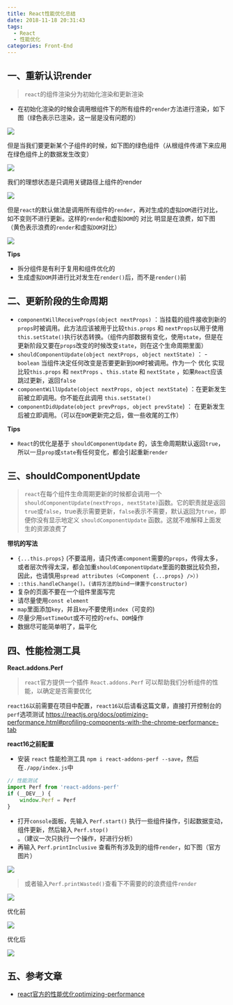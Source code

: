 ```yaml
---
title: React性能优化总结
date: 2018-11-18 20:31:43
tags: 
  - React
  - 性能优化
categories: Front-End
---
```


## 一、重新认识render

> `react`的组件渲染分为初始化渲染和更新渲染

- 在初始化渲染的时候会调用根组件下的所有组件的`render`方法进行渲染，如下图（绿色表示已渲染，这一层是没有问题的）

![](https://poetries1.gitee.io/img-repo/2019/10/420.png)

但是当我们要更新某个子组件的时候，如下图的绿色组件（从根组件传递下来应用在绿色组件上的数据发生改变）

![](https://poetries1.gitee.io/img-repo/2019/10/421.png)

我们的理想状态是只调用关键路径上组件的render

![](https://poetries1.gitee.io/img-repo/2019/10/422.png)

但是`react`的默认做法是调用所有组件的`render`，再对生成的虚拟`DOM`进行对比，如不变则不进行更新。这样的`render`和虚拟`DOM`的 对比 明显是在浪费，如下图（黄色表示浪费的`render`和虚拟`DOM`对比）


![](https://poetries1.gitee.io/img-repo/2019/10/423.png)

**Tips**

- 拆分组件是有利于复用和组件优化的
- 生成虚拟`DOM`并进行比对发生在`render()`后，而不是`render()`前

## 二、更新阶段的生命周期

- `componentWillReceiveProps(object nextProps)` ：当挂载的组件接收到新的`props`时被调用。此方法应该被用于比较`this.props` 和 `nextProps`以用于使用`this.setState()`执行状态转换。（组件内部数据有变化，使用`state`，但是在更新阶段又要在`props`改变的时候改变`state`，则在这个生命周期里面）
- `shouldComponentUpdate(object nextProps, object nextState)` ： -`boolean` 当组件决定任何改变是否要更新到`DOM`时被调用。作为一个 优化 实现比较`this.props` 和 `nextProps` 、`this.state` 和 `nextState` ，如果`React`应该跳过更新，返回`false`
- `componentWillUpdate(object nextProps, object nextState`) ：在更新发生前被立即调用。你不能在此调用 `this.setState()`
- `componentDidUpdate(object prevProps, object prevState`) ： 在更新发生后被立即调用。（可以在`DOM`更新完之后，做一些收尾的工作）

**Tips**

- `React`的优化是基于 `shouldComponentUpdate` 的，该生命周期默认返回`true`，所以一旦`prop`或`state`有任何变化，都会引起重新`render`

## 三、shouldComponentUpdate

> `react`在每个组件生命周期更新的时候都会调用一个`shouldComponentUpdate(nextProps, nextState)`函数。它的职责就是返回`true`或`false`，true表示需要更新，`false`表示不需要，默认返回为`true`，即便你没有显示地定义 `shouldComponentUpdate` 函数。这就不难解释上面发生的资源浪费了

**带坑的写法**

- `{...this.props}` (不要滥用，请只传递`component`需要的`props`，传得太多，或者层次传得太深，都会加重`shouldComponentUpdate`里面的数据比较负担，因此，也请慎用`spread attributes（<Component {...props} />）)`
- `::this.handleChange()。(请将方法的bind一律置于constructor)`
- 复杂的页面不要在一个组件里面写完
- 请尽量使用`const element`
- `map`里面添加`key`，并且`key`不要使用`index`（可变的)
- 尽量少用`setTimeOut`或不可控的`refs`、`DOM`操作
- 数据尽可能简单明了，扁平化

## 四、性能检测工具

**React.addons.Perf**

> `react`官方提供一个插件 `React.addons.Perf` 可以帮助我们分析组件的性能，以确定是否需要优化

`react16`以前需要在项目中配置，`react16`以后请看这篇文章，直接打开控制台的`perf`选项测试 https://reactjs.org/docs/optimizing-performance.html#profiling-components-with-the-chrome-performance-tab

**react16之前配置**

- 安装 `react` 性能检测工具 `npm i react-addons-perf --save`，然后在`./app/index.js`中

```javascript
// 性能测试
import Perf from 'react-addons-perf'
if (__DEV__) {
    window.Perf = Perf
}
```

- 打开`console`面板，先输入 `Perf.start()` 执行一些组件操作，引起数据变动，组件更新，然后输入 `Perf.stop()` 。（建议一次只执行一个操作，好进行分析）
- 再输入 `Perf.printInclusive` 查看所有涉及到的组件`render`，如下图（官方图片）

![](https://poetries1.gitee.io/img-repo/2019/10/424.png)


> 或者输入`Perf.printWasted()`查看下不需要的的浪费组件`render`

![](https://poetries1.gitee.io/img-repo/2019/10/425.png)


优化前

![](https://poetries1.gitee.io/img-repo/2019/10/426.png)

优化后

![](https://poetries1.gitee.io/img-repo/2019/10/427.png)


## 五、参考文章

- [react官方的性能优化optimizing-performance](https://reactjs.org/docs/optimizing-performance.html#profiling-components-with-the-chrome-performance-tab)


